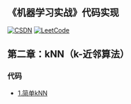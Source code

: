 ## 《机器学习实战》代码实现
  <a href="https://blog.csdn.net/weixin_42000317?spm=1008.2028.3001.5343" target="_blank"><img src="https://img.shields.io/badge/csdn-CSDN-red.svg" alt="CSDN"></a>
  <a href="https://leetcode-cn.com/u/ciel_z/"><img src="https://img.shields.io/badge/LeetCode-力扣-critical" alt="LeetCode"></a>
## 第二章：kNN（k-近邻算法）

### 代码

* [1.简单kNN](https://github.com/cielzzz/ML-in-Action-/tree/master/C2.KNN "悬停显示")
